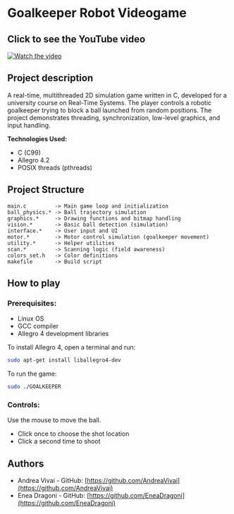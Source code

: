 # Goalkeeper Robot Videogame

## Click to see the YouTube video
[![Watch the video](https://img.youtube.com/vi/_nw5O4I1UUU/0.jpg)](https://youtu.be/_nw5O4I1UUU)

## Project description
A real-time, multithreaded 2D simulation game written in C, developed for a university course on Real-Time Systems.
The player controls a robotic goalkeeper trying to block a ball launched from random positions. The project
demonstrates threading, synchronization, low-level graphics, and input handling.

**Technologies Used:**
- C (C99)
- Allegro 4.2
- POSIX threads (pthreads)

## Project Structure
```
main.c         -> Main game loop and initialization
ball_physics.* -> Ball trajectory simulation
graphics.*     -> Drawing functions and bitmap handling
vision.*       -> Basic ball detection (simulation)
interface.*    -> User input and UI
motor.*        -> Motor control simulation (goalkeeper movement)
utility.*      -> Helper utilities
scan.*         -> Scanning logic (field awareness)
colors_set.h   -> Color definitions
makefile       -> Build script
```

## How to play

### Prerequisites:
- Linux OS
- GCC compiler
- Allegro 4 development libraries

To install Allegro 4, open a terminal and run:
```bash
sudo apt-get install liballegro4-dev
```

To run the game:
```bash
sudo ./GOALKEEPER
```

### Controls:
Use the mouse to move the ball.
- Click once to choose the shot location
- Click a second time to shoot

## Authors
- Andrea Vivai - GitHub: [https://github.com/AndreaVivai](https://github.com/AndreaVivai)
- Enea Dragoni - GitHub: [https://github.com/EneaDragoni](https://github.com/EneaDragoni)
